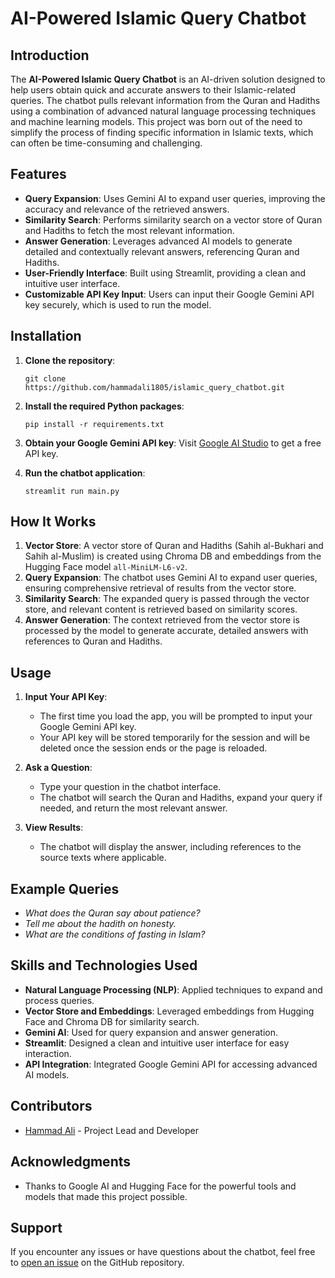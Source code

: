 # AI-Powered Islamic Query Chatbot

## Introduction

The **AI-Powered Islamic Query Chatbot** is an AI-driven solution designed to help users obtain quick and accurate answers to their Islamic-related queries. The chatbot pulls relevant information from the Quran and Hadiths using a combination of advanced natural language processing techniques and machine learning models. This project was born out of the need to simplify the process of finding specific information in Islamic texts, which can often be time-consuming and challenging.

## Features

- **Query Expansion**: Uses Gemini AI to expand user queries, improving the accuracy and relevance of the retrieved answers.
- **Similarity Search**: Performs similarity search on a vector store of Quran and Hadiths to fetch the most relevant information.
- **Answer Generation**: Leverages advanced AI models to generate detailed and contextually relevant answers, referencing Quran and Hadiths.
- **User-Friendly Interface**: Built using Streamlit, providing a clean and intuitive user interface.
- **Customizable API Key Input**: Users can input their Google Gemini API key securely, which is used to run the model.

## Installation

1. **Clone the repository**:
   ```
   git clone https://github.com/hammadali1805/islamic_query_chatbot.git
   ```

2. **Install the required Python packages**:
   ```
   pip install -r requirements.txt
   ```

3. **Obtain your Google Gemini API key**:
   Visit [Google AI Studio](https://aistudio.google.com/app/apikey) to get a free API key.

4. **Run the chatbot application**:
   ```
   streamlit run main.py
   ```

## How It Works

1. **Vector Store**: A vector store of Quran and Hadiths (Sahih al-Bukhari and Sahih al-Muslim) is created using Chroma DB and embeddings from the Hugging Face model `all-MiniLM-L6-v2`.
2. **Query Expansion**: The chatbot uses Gemini AI to expand user queries, ensuring comprehensive retrieval of results from the vector store.
3. **Similarity Search**: The expanded query is passed through the vector store, and relevant content is retrieved based on similarity scores.
4. **Answer Generation**: The context retrieved from the vector store is processed by the model to generate accurate, detailed answers with references to Quran and Hadiths.

## Usage

1. **Input Your API Key**:
   - The first time you load the app, you will be prompted to input your Google Gemini API key. 
   - Your API key will be stored temporarily for the session and will be deleted once the session ends or the page is reloaded.

2. **Ask a Question**:
   - Type your question in the chatbot interface.
   - The chatbot will search the Quran and Hadiths, expand your query if needed, and return the most relevant answer.

3. **View Results**:
   - The chatbot will display the answer, including references to the source texts where applicable.

## Example Queries

- *What does the Quran say about patience?*
- *Tell me about the hadith on honesty.*
- *What are the conditions of fasting in Islam?*

## Skills and Technologies Used

- **Natural Language Processing (NLP)**: Applied techniques to expand and process queries.
- **Vector Store and Embeddings**: Leveraged embeddings from Hugging Face and Chroma DB for similarity search.
- **Gemini AI**: Used for query expansion and answer generation.
- **Streamlit**: Designed a clean and intuitive user interface for easy interaction.
- **API Integration**: Integrated Google Gemini API for accessing advanced AI models.

## Contributors

- [Hammad Ali](https://github.com/hammadali1805) - Project Lead and Developer

## Acknowledgments

- Thanks to Google AI and Hugging Face for the powerful tools and models that made this project possible.

## Support

If you encounter any issues or have questions about the chatbot, feel free to [open an issue](https://github.com/hammadali1805/Quran-Hadith-Chatbot/issues) on the GitHub repository.
